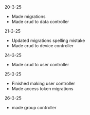 20-3-25
 - Made migrations
 - Made crud to data controller

21-3-25
 - Updated migrations spelling mistake
 - Made crud to device controller

24-3-25
 - Made crud to user controller

25-3-25
 - Finished making user controller
 - Made access token migrations

26-3-25
 - made group controller
